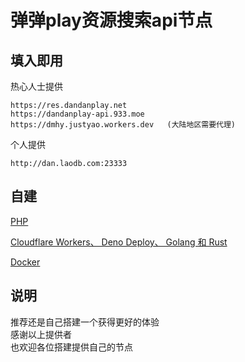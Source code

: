 # 弹弹play资源搜索api节点

## 填入即用
热心人士提供
```
https://res.dandanplay.net
https://dandanplay-api.933.moe
https://dmhy.justyao.workers.dev   (大陆地区需要代理)
```

个人提供
```
http://dan.laodb.com:23333
```
## 自建
[PHP](https://gitee.com/lianxun/dandan)

[Cloudflare Workers、 Deno Deploy、 Golang 和 Rust](https://github.com/LussacZheng/dandanplay-resource-service)

[Docker](https://github.com/IllyaTheHath/dandan-api)
## 说明
<a>推荐还是自己搭建一个获得更好的体验</a>
<br>感谢以上提供者</br>
也欢迎各位搭建提供自己的节点
